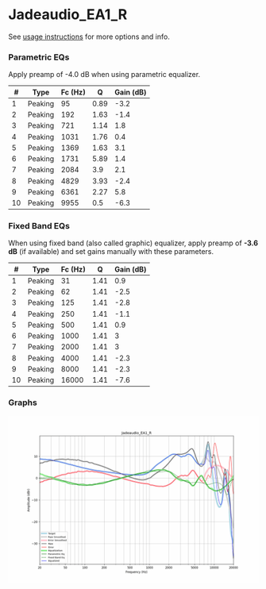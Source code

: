 # Jadeaudio_EA1_R
See [usage instructions](https://github.com/jaakkopasanen/AutoEq#usage) for more options and info.

### Parametric EQs
Apply preamp of -4.0 dB when using parametric equalizer.

|   # | Type    |   Fc (Hz) |    Q |   Gain (dB) |
|-----|---------|-----------|------|-------------|
|   1 | Peaking |        95 | 0.89 |        -3.2 |
|   2 | Peaking |       192 | 1.63 |        -1.4 |
|   3 | Peaking |       721 | 1.14 |         1.8 |
|   4 | Peaking |      1031 | 1.76 |         0.4 |
|   5 | Peaking |      1369 | 1.63 |         3.1 |
|   6 | Peaking |      1731 | 5.89 |         1.4 |
|   7 | Peaking |      2084 | 3.9  |         2.1 |
|   8 | Peaking |      4829 | 3.93 |        -2.4 |
|   9 | Peaking |      6361 | 2.27 |         5.8 |
|  10 | Peaking |      9955 | 0.5  |        -6.3 |

### Fixed Band EQs
When using fixed band (also called graphic) equalizer, apply preamp of **-3.6 dB** (if available) and set gains manually with these parameters.

|   # | Type    |   Fc (Hz) |    Q |   Gain (dB) |
|-----|---------|-----------|------|-------------|
|   1 | Peaking |        31 | 1.41 |         0.9 |
|   2 | Peaking |        62 | 1.41 |        -2.5 |
|   3 | Peaking |       125 | 1.41 |        -2.8 |
|   4 | Peaking |       250 | 1.41 |        -1.1 |
|   5 | Peaking |       500 | 1.41 |         0.9 |
|   6 | Peaking |      1000 | 1.41 |         3   |
|   7 | Peaking |      2000 | 1.41 |         3   |
|   8 | Peaking |      4000 | 1.41 |        -2.3 |
|   9 | Peaking |      8000 | 1.41 |        -2.3 |
|  10 | Peaking |     16000 | 1.41 |        -7.6 |

### Graphs
![](./Jadeaudio_EA1_R.png)
